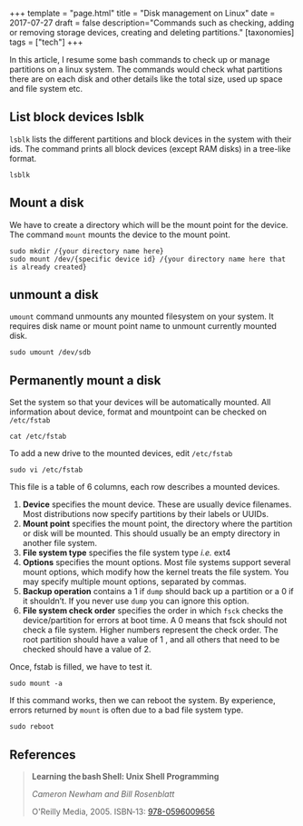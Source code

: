 +++
template = "page.html"
title = "Disk management on Linux"
date =  2017-07-27
draft = false
description="Commands such as checking, adding or removing storage devices, creating and deleting partitions."
[taxonomies]
tags = ["tech"]
+++

In this article, I resume some bash commands to check up or manage partitions on a linux system. The commands would check what partitions there are on each disk and other details like the total size, used up space and file system etc.
<!-- more -->



## List block devices lsblk

`lsblk` lists the different partitions and block devices in the system with their ids. The  command  prints all block devices (except RAM disks) in a tree-like format.

```
lsblk
```

## Mount a disk

We have to create a directory which will be the mount point for the device. The command `mount` mounts the device to the mount point.

```
sudo mkdir /{your directory name here}
sudo mount /dev/{specific device id} /{your directory name here that is already created}
```

## unmount a disk

`umount` command unmounts any mounted filesystem on your system. It requires disk name or mount point name to unmount currently mounted disk.

```
sudo umount /dev/sdb
```

## Permanently mount a disk


Set the system so that your devices will be automatically mounted. All information about device, format and mountpoint can be checked on `/etc/fstab`

```
cat /etc/fstab
```

To add a new drive to the mounted devices, edit `/etc/fstab`

```
sudo vi /etc/fstab
```
This file is a table of 6 columns, each row describes a mounted devices.

1. **Device** specifies the mount device. These are usually device filenames. Most distributions now specify partitions by their labels or UUIDs.
2. **Mount point** specifies the mount point, the directory where the partition or disk will be mounted. This should usually be an empty directory in another file system.
3. **File system type** specifies the file system type *i.e.* ext4
4. **Options** specifies the mount options. Most file systems support several mount options, which modify how the kernel treats the file system. You may specify multiple mount options, separated by commas.
5. **Backup operation** contains a 1 if `dump` should back up a partition or a 0 if it shouldn’t. If you never use `dump` you can ignore this option.
6. **File system check order** specifies the order in which `fsck` checks the device/partition for errors at boot time. A 0 means that fsck should not check a file system. Higher numbers represent the check order. The root partition should have a value of 1 , and all others that need to be checked should have a value of 2.

Once, fstab is filled, we have to test it.

```
sudo mount -a
```

If this command works, then we can reboot the system. By experience, errors returned by `mount` is often due to a bad file system type.


```
sudo reboot
```

## References

> **Learning the bash Shell: Unix Shell Programming**
>
> *Cameron Newham and Bill Rosenblatt*
>
> O'Reilly Media, 2005. ISBN‑13: [978-0596009656](https://openlibrary.org/isbn/978-0596009656)